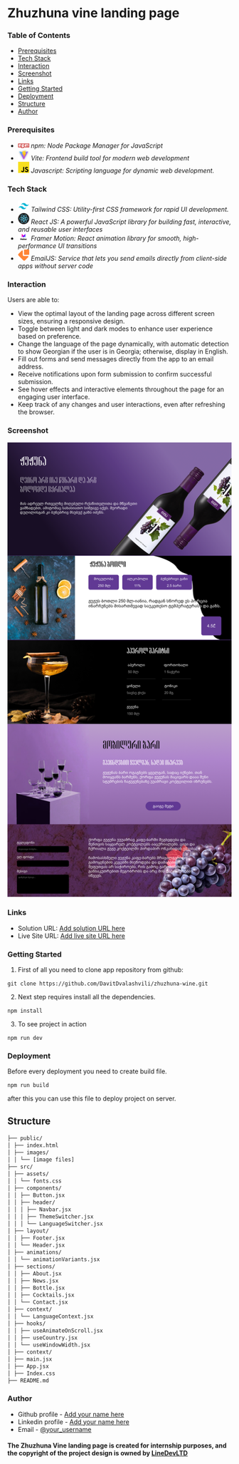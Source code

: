 # Zhuzhuna vine landing page

### Table of Contents

- [Prerequisites](#Prerequisites)
- [Tech Stack](#Tech-Stack)
- [Interaction](#Interaction)
- [Screenshot](#Screenshot)
- [Links](#Links)
- [Getting Started](#Getting-Started)
- [Deployment](#Deployment)
- [Structure](#Structure)
- [Author](#Author)

### Prerequisites

- <img src="./public/readme/npm.png" width="25" style="top: 8px" /> _npm: Node Package Manager for JavaScript_
- <img src="./public/readme/vite.jpg" width="25" style="top: 8px" /> _Vite: Frontend build tool for modern web development_
- <img src="./public/readme/js.png" width="25" style="top: 8px" /> _Javascript: Scripting language for dynamic web development._

### Tech Stack

- <img src="./public/readme/tailwind.png" width="25" style="top: 8px" /> _Tailwind CSS: Utility-first CSS framework for rapid UI development._
- <img src="./public/readme/react.png" width="25" style="top: 8px" /> _React JS: A powerful JavaScript library for building fast, interactive, and reusable user interfaces_
- <img src="./public/readme/motion.png" width="25" style="top: 8px" /> _Framer Motion: React animation library for smooth, high-performance UI transitions_
- <img src="./public/readme/emailJS.png" width="25" style="top: 8px" /> _EmailJS: Service that lets you send emails directly from client-side apps without server code_

### Interaction

Users are able to:

- View the optimal layout of the landing page across different screen sizes, ensuring a responsive design.
- Toggle between light and dark modes to enhance user experience based on preference.
- Change the language of the page dynamically, with automatic detection to show Georgian if the user is in Georgia; otherwise, display in English.
- Fill out forms and send messages directly from the app to an email address.
- Receive notifications upon form submission to confirm successful submission.
- See hover effects and interactive elements throughout the page for an engaging user interface.
- Keep track of any changes and user interactions, even after refreshing the browser.

### Screenshot

![](./public/preview.png)

### Links

- Solution URL: [Add solution URL here](https://github.com/DavitDvalashvili/zhuzhuna-wine/tree/main)
- Live Site URL: [Add live site URL here](https://zhuzhuna-wine.vercel.app/)

### Getting Started

1. First of all you need to clone app repository from github:

```
git clone https://github.com/DavitDvalashvili/zhuzhuna-wine.git
```

2. Next step requires install all the dependencies.

```
npm install
```

3. To see project in action

```
npm run dev
```

### Deployment

Before every deployment you need to create build file.

```
npm run build
```

after this you can use this file to deploy project on server.

## Structure

```
├── public/
│ ├── index.html
│ ├── images/
│ │ └── [image files]
├── src/
│ ├── assets/
│ │ └── fonts.css
│ ├── components/
│ │ ├── Button.jsx
│ │ ├── header/
│ │ │ ├── Navbar.jsx
│ │ │ ├── ThemeSwitcher.jsx
│ │ │ └── LanguageSwitcher.jsx
│ ├── layout/
│ │ ├── Footer.jsx
│ │ └── Header.jsx
│ ├── animations/
│ │ └── animationVariants.jsx
│ ├── sections/
│ │ ├── About.jsx
│ │ ├── News.jsx
│ │ ├── Bottle.jsx
│ │ ├── Cocktails.jsx
│ │ └── Contact.jsx
│ ├── context/
│ │ └── LanguageContext.jsx
│ ├── hooks/
│ │ ├── useAnimateOnScroll.jsx
│ │ ├── useCountry.jsx
│ │ └── useWindowWidth.jsx
│ ├── context/
│ ├── main.jsx
│ ├── App.jsx
│ ├── Index.css
├── README.md

```

### Author

- Github profile - [Add your name here](https://github.com/DavitDvalashvili)
- Linkedin profile - [Add your name here](https://www.linkedin.com/in/davit-dvalashvili-0421b6253)
- Email - [@your_username](davitdvalashvili@gmail.com)

#### The Zhuzhuna Vine landing page is created for internship purposes, and the copyright of the project design is owned by [LineDevLTD](https://www.linkedin.com/company/linedevltd)
